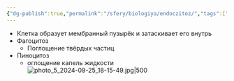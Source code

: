 ```yaml
---
{"dg-publish":true,"permalink":"/sfery/biologiya/endoczitoz/","tags":["Общаябиология"]}
---
```


- Клетка образует мембранный пузырёк и затаскивает его внутрь
- Фагоцитоз 
	- Поглощение твёрдых частиц
- Пиноцитоз
	- оглощение капель жидкости 
![photo_5_2024-09-25_18-15-49.jpg|500](/img/user/%D0%90%D1%80%D1%85%D0%B8%D0%B2/%D0%9A%D1%8D%D1%88/photo_5_2024-09-25_18-15-49.jpg)